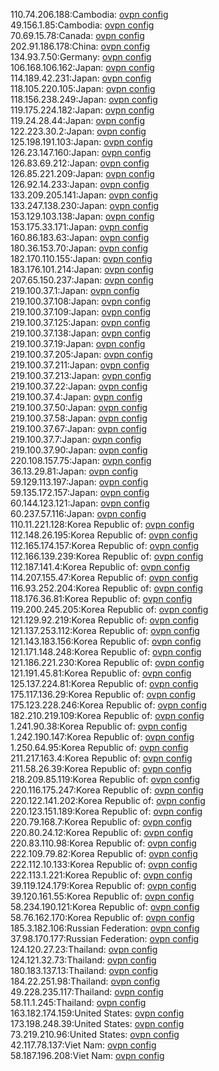 110.74.206.188:Cambodia: [ovpn config](vpn/110_74_206_188.ovpn)  
49.156.1.85:Cambodia: [ovpn config](vpn/49_156_1_85.ovpn)  
70.69.15.78:Canada: [ovpn config](vpn/70_69_15_78.ovpn)  
202.91.186.178:China: [ovpn config](vpn/202_91_186_178.ovpn)  
134.93.7.50:Germany: [ovpn config](vpn/134_93_7_50.ovpn)  
106.168.106.162:Japan: [ovpn config](vpn/106_168_106_162.ovpn)  
114.189.42.231:Japan: [ovpn config](vpn/114_189_42_231.ovpn)  
118.105.220.105:Japan: [ovpn config](vpn/118_105_220_105.ovpn)  
118.156.238.249:Japan: [ovpn config](vpn/118_156_238_249.ovpn)  
119.175.224.182:Japan: [ovpn config](vpn/119_175_224_182.ovpn)  
119.24.28.44:Japan: [ovpn config](vpn/119_24_28_44.ovpn)  
122.223.30.2:Japan: [ovpn config](vpn/122_223_30_2.ovpn)  
125.198.191.103:Japan: [ovpn config](vpn/125_198_191_103.ovpn)  
126.23.147.160:Japan: [ovpn config](vpn/126_23_147_160.ovpn)  
126.83.69.212:Japan: [ovpn config](vpn/126_83_69_212.ovpn)  
126.85.221.209:Japan: [ovpn config](vpn/126_85_221_209.ovpn)  
126.92.14.233:Japan: [ovpn config](vpn/126_92_14_233.ovpn)  
133.209.205.141:Japan: [ovpn config](vpn/133_209_205_141.ovpn)  
133.247.138.230:Japan: [ovpn config](vpn/133_247_138_230.ovpn)  
153.129.103.138:Japan: [ovpn config](vpn/153_129_103_138.ovpn)  
153.175.33.171:Japan: [ovpn config](vpn/153_175_33_171.ovpn)  
160.86.183.63:Japan: [ovpn config](vpn/160_86_183_63.ovpn)  
180.36.153.70:Japan: [ovpn config](vpn/180_36_153_70.ovpn)  
182.170.110.155:Japan: [ovpn config](vpn/182_170_110_155.ovpn)  
183.176.101.214:Japan: [ovpn config](vpn/183_176_101_214.ovpn)  
207.65.150.237:Japan: [ovpn config](vpn/207_65_150_237.ovpn)  
219.100.37.1:Japan: [ovpn config](vpn/219_100_37_1.ovpn)  
219.100.37.108:Japan: [ovpn config](vpn/219_100_37_108.ovpn)  
219.100.37.109:Japan: [ovpn config](vpn/219_100_37_109.ovpn)  
219.100.37.125:Japan: [ovpn config](vpn/219_100_37_125.ovpn)  
219.100.37.138:Japan: [ovpn config](vpn/219_100_37_138.ovpn)  
219.100.37.19:Japan: [ovpn config](vpn/219_100_37_19.ovpn)  
219.100.37.205:Japan: [ovpn config](vpn/219_100_37_205.ovpn)  
219.100.37.211:Japan: [ovpn config](vpn/219_100_37_211.ovpn)  
219.100.37.213:Japan: [ovpn config](vpn/219_100_37_213.ovpn)  
219.100.37.22:Japan: [ovpn config](vpn/219_100_37_22.ovpn)  
219.100.37.4:Japan: [ovpn config](vpn/219_100_37_4.ovpn)  
219.100.37.50:Japan: [ovpn config](vpn/219_100_37_50.ovpn)  
219.100.37.58:Japan: [ovpn config](vpn/219_100_37_58.ovpn)  
219.100.37.67:Japan: [ovpn config](vpn/219_100_37_67.ovpn)  
219.100.37.7:Japan: [ovpn config](vpn/219_100_37_7.ovpn)  
219.100.37.90:Japan: [ovpn config](vpn/219_100_37_90.ovpn)  
220.108.157.75:Japan: [ovpn config](vpn/220_108_157_75.ovpn)  
36.13.29.81:Japan: [ovpn config](vpn/36_13_29_81.ovpn)  
59.129.113.197:Japan: [ovpn config](vpn/59_129_113_197.ovpn)  
59.135.172.157:Japan: [ovpn config](vpn/59_135_172_157.ovpn)  
60.144.123.121:Japan: [ovpn config](vpn/60_144_123_121.ovpn)  
60.237.57.116:Japan: [ovpn config](vpn/60_237_57_116.ovpn)  
110.11.221.128:Korea Republic of: [ovpn config](vpn/110_11_221_128.ovpn)  
112.148.26.195:Korea Republic of: [ovpn config](vpn/112_148_26_195.ovpn)  
112.165.174.157:Korea Republic of: [ovpn config](vpn/112_165_174_157.ovpn)  
112.166.139.239:Korea Republic of: [ovpn config](vpn/112_166_139_239.ovpn)  
112.187.141.4:Korea Republic of: [ovpn config](vpn/112_187_141_4.ovpn)  
114.207.155.47:Korea Republic of: [ovpn config](vpn/114_207_155_47.ovpn)  
116.93.252.204:Korea Republic of: [ovpn config](vpn/116_93_252_204.ovpn)  
118.176.36.81:Korea Republic of: [ovpn config](vpn/118_176_36_81.ovpn)  
119.200.245.205:Korea Republic of: [ovpn config](vpn/119_200_245_205.ovpn)  
121.129.92.219:Korea Republic of: [ovpn config](vpn/121_129_92_219.ovpn)  
121.137.253.112:Korea Republic of: [ovpn config](vpn/121_137_253_112.ovpn)  
121.143.183.156:Korea Republic of: [ovpn config](vpn/121_143_183_156.ovpn)  
121.171.148.248:Korea Republic of: [ovpn config](vpn/121_171_148_248.ovpn)  
121.186.221.230:Korea Republic of: [ovpn config](vpn/121_186_221_230.ovpn)  
121.191.45.81:Korea Republic of: [ovpn config](vpn/121_191_45_81.ovpn)  
125.137.224.81:Korea Republic of: [ovpn config](vpn/125_137_224_81.ovpn)  
175.117.136.29:Korea Republic of: [ovpn config](vpn/175_117_136_29.ovpn)  
175.123.228.246:Korea Republic of: [ovpn config](vpn/175_123_228_246.ovpn)  
182.210.219.109:Korea Republic of: [ovpn config](vpn/182_210_219_109.ovpn)  
1.241.90.38:Korea Republic of: [ovpn config](vpn/1_241_90_38.ovpn)  
1.242.190.147:Korea Republic of: [ovpn config](vpn/1_242_190_147.ovpn)  
1.250.64.95:Korea Republic of: [ovpn config](vpn/1_250_64_95.ovpn)  
211.217.163.4:Korea Republic of: [ovpn config](vpn/211_217_163_4.ovpn)  
211.58.26.39:Korea Republic of: [ovpn config](vpn/211_58_26_39.ovpn)  
218.209.85.119:Korea Republic of: [ovpn config](vpn/218_209_85_119.ovpn)  
220.116.175.247:Korea Republic of: [ovpn config](vpn/220_116_175_247.ovpn)  
220.122.141.202:Korea Republic of: [ovpn config](vpn/220_122_141_202.ovpn)  
220.123.151.189:Korea Republic of: [ovpn config](vpn/220_123_151_189.ovpn)  
220.79.168.7:Korea Republic of: [ovpn config](vpn/220_79_168_7.ovpn)  
220.80.24.12:Korea Republic of: [ovpn config](vpn/220_80_24_12.ovpn)  
220.83.110.98:Korea Republic of: [ovpn config](vpn/220_83_110_98.ovpn)  
222.109.79.82:Korea Republic of: [ovpn config](vpn/222_109_79_82.ovpn)  
222.112.10.133:Korea Republic of: [ovpn config](vpn/222_112_10_133.ovpn)  
222.113.1.221:Korea Republic of: [ovpn config](vpn/222_113_1_221.ovpn)  
39.119.124.179:Korea Republic of: [ovpn config](vpn/39_119_124_179.ovpn)  
39.120.161.55:Korea Republic of: [ovpn config](vpn/39_120_161_55.ovpn)  
58.234.190.121:Korea Republic of: [ovpn config](vpn/58_234_190_121.ovpn)  
58.76.162.170:Korea Republic of: [ovpn config](vpn/58_76_162_170.ovpn)  
185.3.182.106:Russian Federation: [ovpn config](vpn/185_3_182_106.ovpn)  
37.98.170.177:Russian Federation: [ovpn config](vpn/37_98_170_177.ovpn)  
124.120.27.23:Thailand: [ovpn config](vpn/124_120_27_23.ovpn)  
124.121.32.73:Thailand: [ovpn config](vpn/124_121_32_73.ovpn)  
180.183.137.13:Thailand: [ovpn config](vpn/180_183_137_13.ovpn)  
184.22.251.98:Thailand: [ovpn config](vpn/184_22_251_98.ovpn)  
49.228.235.117:Thailand: [ovpn config](vpn/49_228_235_117.ovpn)  
58.11.1.245:Thailand: [ovpn config](vpn/58_11_1_245.ovpn)  
163.182.174.159:United States: [ovpn config](vpn/163_182_174_159.ovpn)  
173.198.248.39:United States: [ovpn config](vpn/173_198_248_39.ovpn)  
73.219.210.96:United States: [ovpn config](vpn/73_219_210_96.ovpn)  
42.117.78.137:Viet Nam: [ovpn config](vpn/42_117_78_137.ovpn)  
58.187.196.208:Viet Nam: [ovpn config](vpn/58_187_196_208.ovpn)  
